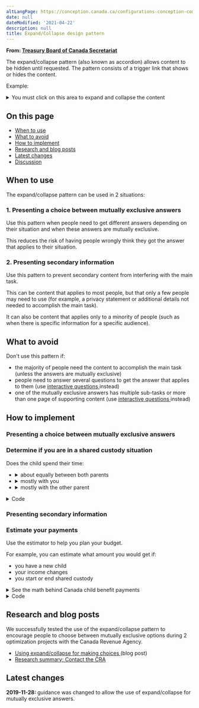 ```yaml
---
altLangPage: https://conception.canada.ca/configurations-conception-communes/contenu-reductible.html
date: null
dateModified: '2021-04-22'
description: null
title: Expand/Collapse design pattern
---
```



<div>
 <p class="gc-byline">
  <strong>
   From:
   <a href="https://www.canada.ca/en/treasury-board-secretariat.html">
    Treasury Board of Canada Secretariat
   </a>
  </strong>
 </p>
 <p>
  The expand/collapse pattern (also known as accordion) allows content to be hidden until requested. The pattern consists of a trigger link that shows or hides the content.
 </p>
 <div class="pattern-demo mrgn-bttm-md">
  <p>
   Example:
  </p>
  <details>
   <summary>
    You must click on this area to expand and collapse the content
   </summary>
   <p>
    This text is hidden until it is revealed.
   </p>
  </details>
 </div>
 <h2>
  On this page
 </h2>
 <ul>
  <li>
   <a href="#rationale">
    When to use
   </a>
  </li>
  <li>
   <a href="#cautions">
    What to avoid
   </a>
  </li>
  <li>
   <a href="#how">
    How to implement
   </a>
  </li>
  <li>
   <a href="#research">
    Research and blog posts
   </a>
  </li>
  <li>
   <a href="#changes">
    Latest changes
   </a>
  </li>
  <li>
   <a href="#discuss">
    Discussion
   </a>
  </li>
 </ul>
 <section>
  <h2 id="rationale">
   When to use
  </h2>
  <p>
   The expand/collapse pattern can be used in 2 situations:
  </p>
  <h3>
   1. Presenting a choice between mutually exclusive answers
  </h3>
  <p>
   Use this pattern when people need to get different answers depending on their situation and when these answers are mutually exclusive.
  </p>
  <p>
   This reduces the risk of having people wrongly think they got the answer that applies to their situation.
  </p>
  <h3>
   2. Presenting secondary information
  </h3>
  <p>
   Use this pattern to prevent secondary content from interfering with the main task.
  </p>
  <p>
   This can be content that applies to most people, but that only a few people may need to use (for example, a privacy statement or additional details not needed to accomplish the main task).
  </p>
  <p>
   It can also be content that applies only to a minority of people (such as when there is specific information for a specific audience).
  </p>
 </section>
 <section>
  <h2 id="cautions">
   What to avoid
  </h2>
  <p>
   Don't use this pattern if:
  </p>
  <ul>
   <li>
    the majority of people need the content to accomplish the main task (unless the answers are mutually exclusive)
   </li>
   <li>
    people need to answer several questions to get the answer that applies to them (use
    <a href="https://design.canada.ca/common-design-patterns/interactive-questions.html">
     interactive questions
    </a>
    instead)
   </li>
   <li>
    one of the mutually exclusive answers has multiple sub-tasks or more than one page of supporting content (use
    <a href="https://design.canada.ca/common-design-patterns/interactive-questions.html">
     interactive questions
    </a>
    instead)
   </li>
  </ul>
 </section>
 <section>
  <h2 id="how">
   How to implement
  </h2>
  <h3>
   Presenting a choice between mutually exclusive answers
  </h3>
  <div class="pattern-demo mrgn-bttm-md">
   <h3>
    Determine if you are in a shared custody situation
   </h3>
   <p>
    Does the child spend their time:
   </p>
   <ul class="list-unstyled">
    <li>
     <details>
      <summary>
       about equally between both parents
      </summary>
      <p>
       If the child shares their time about equally between the parents, then both parents are considered to have
       <strong>
        shared custody
       </strong>
       of that child...
      </p>
     </details>
    </li>
    <li>
     <details>
      <summary>
       mostly with you
      </summary>
      <p>
       If the child lives with you most of the time, you are considered to have
       <strong>
        primary custody
       </strong>
       for the purposes of the Canada child benefit...
      </p>
     </details>
    </li>
    <li>
     <details>
      <summary>
       mostly with the other parent
      </summary>
      <p>
       If the child lives with the other parent most of the time, the other parent is considered to have
       <strong>
        primary custody
       </strong>
       for the purposes of the Canada child benefit...
      </p>
     </details>
    </li>
   </ul>
  </div>
  <details>
   <summary>
    Code
   </summary>
   <pre class="prettyprint"><code>&lt;h3&gt;Determine if you are in a shared custody situation&lt;/h3&gt;
&lt;p&gt;Does the child spend their time:&lt;/p&gt;
&lt;ul class="list-unstyled"&gt;
 &lt;li&gt;
  &lt;details&gt;
   &lt;summary&gt;about equally between both parents&lt;/summary&gt;
   &lt;p&gt;If the child shares their time about equally between the parents, then both parents are considered to have &lt;strong&gt;shared custody&lt;/strong&gt; of that child...&lt;/p&gt;
  &lt;/details&gt;
 &lt;/li&gt;
 &lt;li&gt;
  &lt;details&gt;
   &lt;summary&gt;mostly with you&lt;/summary&gt;
   &lt;p&gt;If the child lives with you most of the time, you are considered to have &lt;strong&gt;primary custody&lt;/strong&gt; for the purposes of the Canada child benefit...&lt;/p&gt;
  &lt;/details&gt;
 &lt;/li&gt;
 &lt;li&gt;
  &lt;details&gt;
   &lt;summary&gt;mostly with the other parent&lt;/summary&gt;
   &lt;p&gt;If the child lives with the other parent most of the time, the other parent is considered to have &lt;strong&gt;primary custody&lt;/strong&gt; for the purposes of the Canada child benefit...&lt;/p&gt;
  &lt;/details&gt;
 &lt;/li&gt;
&lt;/ul&gt;</code></pre>
  </details>
  <h3>
   Presenting secondary information
  </h3>
  <div class="pattern-demo mrgn-bttm-md">
   <h3>
    Estimate your payments
   </h3>
   <p>
    Use the estimator to help you plan your budget.
   </p>
   <p>
    For example, you can estimate what amount you would get if:
   </p>
   <ul>
    <li>
     you have a new child
    </li>
    <li>
     your income changes
    </li>
    <li>
     you start or end shared custody
    </li>
   </ul>
   <details>
    <summary>
     See the math behind Canada child benefit payments
    </summary>
    <h3>
     How are payments calculated
    </h3>
    <p>
     Every month, Canada child benefit payments are adjusted based on:
    </p>
    <ul>
     <li>
      the number of children in your care
     </li>
     <li>
      the age of your children
     </li>
     <li>
      your marital status
     </li>
     <li>
      your family net income from the previous year
     </li>
    </ul>
    <p>
     ...
    </p>
   </details>
  </div>
  <details>
   <summary>
    Code
   </summary>
   <pre class="prettyprint"><code>&lt;h3&gt;Estimate your payments&lt;/h3&gt;
&lt;p&gt;Use the estimator to help you plan your budget.&lt;/p&gt;
&lt;p&gt;For example, you can estimate what amount you would get if:&lt;/p&gt;
&lt;ul&gt;
 &lt;li&gt;you have a new child&lt;/li&gt;
 &lt;li&gt;your income changes&lt;/li&gt;
 &lt;li&gt;if you start or end shared custody&lt;/li&gt;
&lt;/ul&gt;
&lt;details&gt;
 &lt;summary&gt;See the math behind Canada child benefit payments&lt;/summary&gt;
 &lt;h3&gt;How are payments calculated&lt;/h3&gt;
 &lt;p&gt;Every month, Canada child benefit payments are adjusted based on:&lt;/p&gt;
 &lt;ul&gt;
  &lt;li&gt;the number of children in your care&lt;/li&gt;
  &lt;li&gt;the age of your children&lt;/li&gt;
  &lt;li&gt;your marital status&lt;/li&gt;
  &lt;li&gt;your family net income from the previous year&lt;/li&gt;
 &lt;/ul&gt;
 &lt;p&gt;...&lt;/p&gt;
&lt;/details&gt;
        </code></pre>
  </details>
 </section>
 <section>
  <h2 id="research">
   Research and blog posts
  </h2>
  <p>
   We successfully tested the use of the expand/collapse pattern to encourage people to choose between mutually exclusive options during 2 optimization projects with the Canada Revenue Agency.
  </p>
  <ul>
   <li>
    <a href="https://blog.canada.ca/2020/09/18/expand-collapse.html">
     Using expand/collapse for making choices
    </a>
    (blog post)
   </li>
   <li>
    <a href="https://blog.canada.ca/research-summaries/cra-contact-us-research-summary.html">
     Research summary: Contact the CRA
    </a>
   </li>
  </ul>
  <h2 id="changes">
   Latest changes
  </h2>
  <p>
   <strong>
    2019-11-28:
   </strong>
   guidance was changed to allow the use of expand/collapse for mutually exclusive answers.
  </p>
 </section>
</div>




